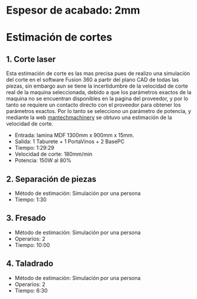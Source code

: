 # Espesor de acabado: 2mm



# Estimación de cortes

## 1. Corte laser
Esta estimación de corte es las mas precisa pues de realizo una simulación del corte en el software Fusion 360 a partir del plano CAD de todas las piezas, sin embargo aun se tiene la incertidumbre de la velocidad de corte real de la maquina seleccionada, debido a que los parámetros exactos de la maquina no se encuentran disponibles en la pagina del proveedor, y por lo tanto se requiere un contacto directo con el proveedor para obtener los parámetros exactos. Por lo tanto se selecciono un parámetro de potencia, y mediante la web [mantechmachinery](https://mantechmachinery.co.uk/es/laser-cutter-parameters/) se obtuvo una estimación de la velocidad de corte.


- Entrada: lamina MDF 1300mm x 900mm x 15mm.
- Salida: 1 Taburete + 1 PortaVinos + 2 BasePC
- Tiempo: 1:29:29
- Velocidad de corte: 180mm/min
- Potencia: 150W al 80%

## 2. Separación de piezas
- Método de estimación: Simulación por una persona
- Tiempo: 1:30

## 3. Fresado
- Método de estimación: Simulación por una persona
- Operarios: 2
- Tiempo: 10:00

## 4. Taladrado
- Método de estimación: Simulación por una persona
- Operarios: 2
- Tiempo: 6:30